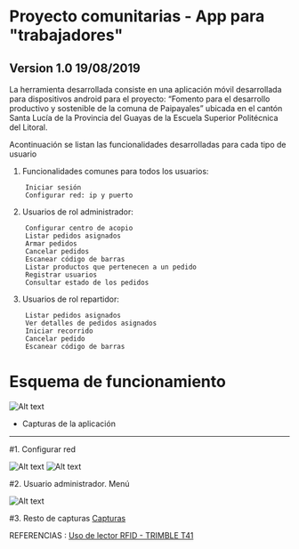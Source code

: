 Proyecto comunitarias - App para "trabajadores" 
===============================================

Version 1.0 19/08/2019
----------------------

La herramienta desarrollada consiste en una aplicación móvil desarrollada para dispositivos android para el  proyecto: “Fomento para el desarrollo productivo y sostenible de la comuna de Paipayales” ubicada en el cantón Santa Lucía de la Provincia del Guayas de la Escuela Superior Politécnica del Litoral. 

Acontinuación se listan las funcionalidades desarrolladas para cada tipo de usuario 

1. Funcionalidades comunes para todos los usuarios: 
```
    Iniciar sesión 
    Configurar red: ip y puerto 
```
2. Usuarios de rol administrador: 
```
    Configurar centro de acopio 
    Listar pedidos asignados 
    Armar pedidos 
    Cancelar pedidos 
    Escanear código de barras 
    Listar productos que pertenecen a un pedido 
    Registrar usuarios 
    Consultar estado de los pedidos 
```
3. Usuarios de rol repartidor: 
```
    Listar pedidos asignados 
    Ver detalles de pedidos asignados 
    Iniciar recorrido 
    Cancelar pedido 
    Escanear código de barras 
```
 
# Esquema de funcionamiento

![Alt text](tracking-base-arquitectura.png "Esquema de funcionamiento")

* Capturas de la aplicación
---------------------------

#1. Configurar red

![Alt text](capturas/Comunes/1.ConfigurarRed.png "Configurar red")
![Alt text](capturas/Comunes/2.ConfigurarRedIPyPUERTO.png "Configurar red")

#2. Usuario administrador. Menú

![Alt text](capturas/Administrador/3.MenuAdministrador.png "Menú administrador")

#3. Resto de capturas [Capturas](capturas/)

REFERENCIAS :
    [ Uso de lector RFID - TRIMBLE T41 ](https://github.com/CVR-FIEC-ESPOL/cnel-espol)